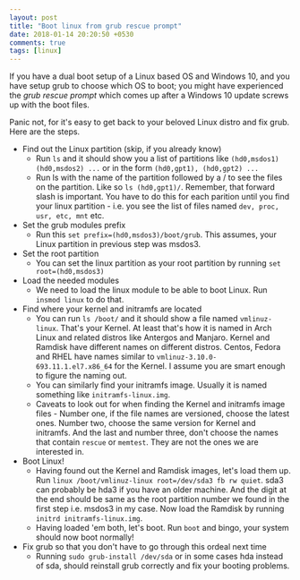 ```yaml
---
layout: post
title: "Boot linux from grub rescue prompt"
date: 2018-01-14 20:20:50 +0530
comments: true
tags: [linux]
---
```

If you have a dual boot setup of a Linux based OS and Windows 10, and you have setup grub to choose which OS
to boot; you might have experienced the *grub rescue prompt* which comes up after a Windows 10 update screws up
with the boot files.

Panic not, for it's easy to get back to your beloved Linux distro and fix grub. Here are the steps.

* Find out the Linux partition (skip, if you already know)
    - Run `ls` and it should show you a list of partitions like `(hd0,msdos1) (hd0,msdos2) ...` or in the form `(hd0,gpt1), (hd0,gpt2) ...`
    - Run ls with the name of the partition followed by a / to see the files on the partition. Like so `ls (hd0,gpt1)/`. Remember, that forward slash is important. You have to do this for each parition until you find your linux partition - i.e. you see the list of files named `dev, proc, usr, etc, mnt` etc.
* Set the grub modules prefix
    - Run this `set prefix=(hd0,msdos3)/boot/grub`. This assumes, your Linux partition in previous step was msdos3.
* Set the root partition
    - You can set the linux partition as your root partition by running `set root=(hd0,msdos3)`
* Load the needed modules
    - We need to load the linux module to be able to boot Linux. Run `insmod linux` to do that.
* Find where your kernel and initramfs are located
    - You can run `ls /boot/` and it should show a file named `vmlinuz-linux`. That's your Kernel. At least that's how it is named in Arch Linux and related distros like Antergos and Manjaro. Kernel and Ramdisk have different names on different distros. Centos, Fedora and RHEL have names similar to `vmlinuz-3.10.0-693.11.1.el7.x86_64` for the Kernel. I assume you are smart enough to figure the naming out.
    - You can similarly find your initramfs image. Usually it is named something like `initramfs-linux.img`.
    - Caveats to look out for when finding the Kernel and initramfs image files - Number one, if the file names are versioned, choose the latest ones. Number two, choose the same version for Kernel and initramfs. And the last and number three, don't choose the names that contain `rescue` or `memtest`. They are not the ones we are interested in.
* Boot Linux!
    - Having found out the Kernel and Ramdisk images, let's load them up. Run `linux /boot/vmlinuz-linux root=/dev/sda3 fb rw quiet`. sda3 can probably be hda3 if you have an older machine. And the digit at the end should be same as the root partition number we found in the first step i.e. msdos3 in my case. Now load the Ramdisk by running `initrd initramfs-linux.img`.
    - Having loaded 'em both, let's boot. Run `boot` and bingo, your system should now boot normally!
* Fix grub so that you don't have to go through this ordeal next time
    - Running `sudo grub-install /dev/sda` or in some cases hda instead of sda, should reinstall grub correctly and fix your booting problems.



